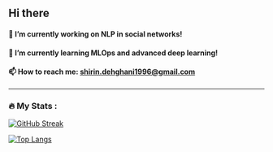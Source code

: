 ## Hi there


#### 🔭 I’m currently working on NLP in social networks!
#### 🌱 I’m currently learning MLOps and advanced deep learning!
#### 📫 How to reach me: shirin.dehghani1996@gmail.com

---
### :fire: My Stats :
[![GitHub Streak](http://github-readme-streak-stats.herokuapp.com?user=ShirinDehghani&theme=dark&background=000000)](https://git.io/streak-stats)

[![Top Langs](https://github-readme-stats.vercel.app/api/top-langs/?username=ShirinDehghani&background=000000)](https://github.com/anuraghazra/github-readme-stats)
